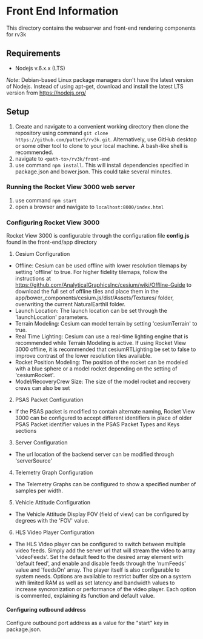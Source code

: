 # Front End Information
This directory contains the webserver and front-end rendering components for rv3k
## Requirements
- Nodejs v.6.x.x (LTS)

_Note_: Debian-based Linux package managers don't have the latest version of Nodejs. Instead of using apt-get, download and install the latest LTS version from https://nodejs.org/

## Setup
1. Create and navigate to a convenient working directory then clone the repository using command `git clone https://github.com/patter5/rv3k.git`.
Alternatively, use GitHub desktop or some other tool to clone to your local machine. A bash-like shell is recommended.
2. navigate to `<path-to>/rv3k/front-end`
3. use command `npm install`. This will install dependencies specified in package.json and bower.json. This could take several minutes. 

### Running the Rocket View 3000 web server
1. use command `npm start`
2. open a browser and navigate to `localhost:8000/index.html`

### Configuring Rocket View 3000
Rocket View 3000 is configurable through the configuration file __config.js__ found in the front-end/app directory
1. Cesium Configuration
- Offline: Cesium can be used offline with lower resolution tilemaps by setting 'offline' to true. For higher fidelity tilemaps, follow the instructions at https://github.com/AnalyticalGraphicsInc/cesium/wiki/Offline-Guide to download the full set of offline tiles and place them in the app/bower_components/cesium.js/dist/Assets/Textures/ folder, overwriting the current NaturalEarthII folder.
- Launch Location: The launch location can be set through the 'launchLocation' parameters.
- Terrain Modeling: Cesium can model terrain by setting 'cesiumTerrain' to true.
- Real Time Lighting: Cesium can use a real-time lighting engine that is recommended while Terrain Modeling is active. If using Rocket View 3000 offline, it is recommended that cesiumRTLighting be set to false to improve contrast of the lower resolution tiles available.
- Rocket Position Modeling: The position of the rocket can be modeled with a blue sphere or a model rocket depending on the setting of 'cesiumRocket'.
- Model/RecoveryCrew Size: The size of the model rocket and recovery crews can also be set
2. PSAS Packet Configuration
- If the PSAS packet is modified to contain alternate naming, Rocket View 3000 can be configured to accept different identifiers in place of older PSAS Packet identifier values in the PSAS Packet Types and Keys sections
3. Server Configuration
- The url location of the backend server can be modified through 'serverSource'
4. Telemetry Graph Configuration
- The Telemetry Graphs can be configured to show a specified number of samples per width. 
5. Vehicle Attitude Configuration
- The Vehicle Attitude Display FOV (field of view) can be configured by degrees with the 'FOV' value.
6. HLS Video Player Configuration
- The HLS Video player can be configured to switch between multiple video feeds. Simply add the server url that will stream the video to array 'videoFeeds'. Set the default feed to the desired array element with 'default feed', and enable and disable feeds through the 'numFeeds' value and 'feedsOn' array. The player itself is also configurable to system needs. Options are available to restrict buffer size on a system with limited RAM as well as set latency and bandwidth values to increase syncronization or performance of the video player. Each option is commented, explaining its function and default value.
#### Configuring outbound address 
Configure outbound port address as a value for the "start" key in package.json.
